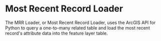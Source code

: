 # Most Recent Record Loader
The MRR Loader, or Most Recent Record Loader, uses the ArcGIS API for Python to query a one-to-many related table and load the most recent record's attribute data into the feature layer table.
